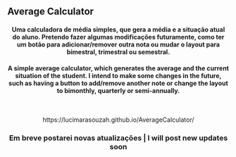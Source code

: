 ## Average Calculator

<h4 align="center">Uma calculadora de média simples, que gera a média e a situação atual do aluno. Pretendo fazer algumas modificações futuramente, como ter um botão para adicionar/remover outra nota ou mudar o layout para bimestral, trimestral ou semestral.</h4>
<h4 align="center">A simple average calculator, which generates the average and the current situation of the student. I intend to make some changes in the future, such as having a button to add/remove another note or change the layout to bimonthly, quarterly or semi-annually.</h4>
<br>
<p align=center>https://lucimarasouzah.github.io/AverageCalculator/<p>

<h3 align="center">Em breve postarei novas atualizações | I will post new updates soon</h3>
